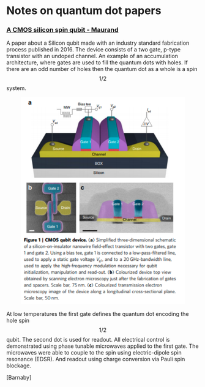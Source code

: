 # Notes on quantum dot papers

<!-- toc -->

### [A CMOS silicon spin qubit - Maurand](https://www.nature.com/articles/ncomms13575.pdf)

A paper about a Silicon qubit made with an industry standard fabrication process published in 2016. The device consists of a two gate, p-type transistor with an undoped channel. An example of an accumulation architecture, where gates are used to fill the quantum dots with holes. If there are an odd number of holes then the quantum dot as a whole is a spin $$1/2$$ system. 

<center><img src="./images/CMOS.png" style="zoom:120%;" /></center>

At low temperatures the first gate defines the quantum dot encoding the hole spin $$1/2$$  qubit. The second dot is used for readout.  All electrical control is demonstrated using phase tunable microwaves applied to the first gate. The microwaves were able to couple to the spin using electric-dipole spin resonance (EDSR). And readout using charge conversion via Pauli spin blockage.  

[Barnaby]
